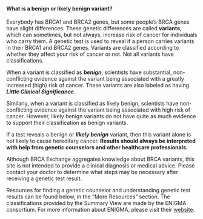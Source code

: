 #### What is a benign or likely benign variant?

Everybody has BRCA1 and BRCA2 genes, but some people’s BRCA genes have slight differences. These genetic differences are called **variants**, which can sometimes, but not always, increase risk of cancer for individuals who carry them. A genetic test is used to reveal if a person carries variants in their  BRCA1 and BRCA2 genes. Variants are classified according to whether they affect your risk of cancer or not. Not all variants have classifications.

When a variant is classified as _**benign**_, scientists have substantial, non-conflicting evidence against the variant being associated with a greatly increased (high) risk of cancer. These variants are also labeled as having _**Little Clinical Significance**_.

Similarly, when a variant is classified as likely benign, scientists have non-conflicting evidence against the variant being associated with high risk of cancer. However, likely benign variants do not have quite as much evidence to support their classification as benign variants.

If a test reveals a benign or _**likely benign**_ variant, then this variant alone is not likely to cause hereditary cancer. **Results should always be interpreted with help from genetic counselors and other healthcare professionals.**

Although BRCA Exchange aggregates knowledge about BRCA variants, this site is not intended to provide a clinical diagnosis or medical advice. Please contact your doctor to determine what steps may be necessary after receiving a genetic test result.

Resources for finding a genetic counselor and understanding genetic test results can be found below, in the “More Resources” section. The classifications provided by the Summary View are made by the ENIGMA consortium. For more information about ENIGMA, please visit their [website](https://enigmaconsortium.org).
